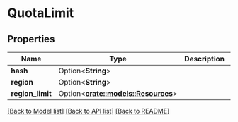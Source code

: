 # QuotaLimit

## Properties

Name | Type | Description | Notes
------------ | ------------- | ------------- | -------------
**hash** | Option<**String**> |  | [optional]
**region** | Option<**String**> |  | [optional]
**region_limit** | Option<[**crate::models::Resources**](Resources.md)> |  | [optional]

[[Back to Model list]](../README.md#documentation-for-models) [[Back to API list]](../README.md#documentation-for-api-endpoints) [[Back to README]](../README.md)


